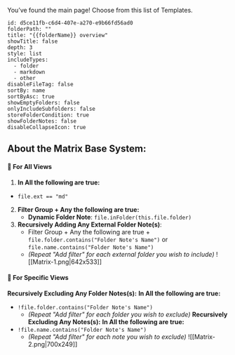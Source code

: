 You’ve found the main page! Choose from this list of Templates.
```folder-overview
id: d5ce11fb-c6d4-407e-a270-e9b66fd56ad0
folderPath: ""
title: "{{folderName}} overview"
showTitle: false
depth: 3
style: list
includeTypes:
  - folder
  - markdown
  - other
disableFileTag: false
sortBy: name
sortByAsc: true
showEmptyFolders: false
onlyIncludeSubfolders: false
storeFolderCondition: true
showFolderNotes: false
disableCollapseIcon: true
```

## About the Matrix Base System:

#### 📁 For All Views

1. **In All the following are true:**
- `file.ext == "md"`
2. **Filter Group + Any the following are true:**
	- **Dynamic Folder Note**: `file.inFolder(this.file.folder)`
3. **Recursively Adding Any External Folder Note(s)**:
    - Filter Group + Any the following are true + `file.folder.contains("Folder Note's Name")` or `file.name.contains("Folder Note's Name")`
    - _(Repeat "Add filter" for each external folder you wish to include)_
	![[Matrix-1.png|642x533]]
#### 📁 For Specific Views

**Recursively Excluding Any Folder Notes(s):**
**In All the following are true:**
- `!file.folder.contains("Folder Note's Name")`
    - _(Repeat "Add filter" for each folder you wish to exclude)_
**Recursively Excluding Any Notes(s):**
**In All the following are true:**
- `!file.name.contains("Folder Note's Name")`
    - _(Repeat "Add filter" for each note you wish to exclude)_
![[Matrix-2.png|700x249]]

[](obsidian://adv-uri?vault=The%20Brain's%20Keyboard&filepath=Hotkeys%2FTemplates%2FMatrix.base&commandid=file-explorer%3Aduplicate-file)